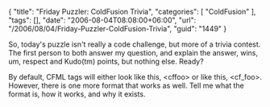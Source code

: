 {
	"title": "Friday Puzzler: ColdFusion Trivia",
	"categories": [
		"ColdFusion"
	],
	"tags": [],
	"date": "2006-08-04T08:08:00+06:00",
	"url": "/2006/08/04/Friday-Puzzler-ColdFusion-Trivia",
	"guid": "1449"
}

So, today's puzzle isn't really a code challenge, but more of a trivia contest. The first person to both answer my question, and explain the answer, wins, um, respect and Kudo(tm) points, but nothing else. Ready? 

By default, CFML tags will either look like this, &lt;cffoo&gt; or like this, &lt;cf_foo&gt;. However, there is one more format that works as well. Tell me what the format is, how it works, and why it exists.